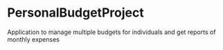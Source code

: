 # PersonalBudgetProject
Application to manage multiple budgets for individuals and get reports of monthly expenses
